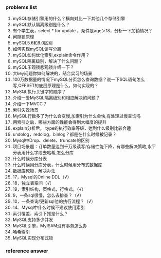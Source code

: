 ### problems list
1. mySQL存储引擎用的什么？横向对比一下其他几个存储引擎
2. mySQL默认隔离级别是什么？
3. 有个学生表，select * for update ，条件是age＞18，分析一下加锁情况？
4. 间隙锁原理
5. mySQL5.6和8.0区别
6. 如何实现mySQL读写分离
7. mySQL如何优化索引,explain命令作用？
8. mySQL隔离级别，解决了什么问题？
9. mySQL乐观锁悲观锁介绍一下？
10. 大key问题你如何解决的，结合实习的场景
11. 100万数据量的情况下mySQL分页怎么查询数据？说一下SQL语句怎么写,OFFSET的底层原理是什么，如何实现的？
12. MySQL执行关键字的顺序？
13. 介绍一爱MySQL隔离级别和相应解决的问题？
14. 介绍一下MVCC？
15. 索引失效场景
16. MySQL行数多了为什么会变慢,加索引为什么会快,有处理过慢查询吗
17. 用索引之后，哪些方面的性能会得到大幅度的提升
18. explain分析后， type的执行效率等级，达到什么级别比较合适
19. undolog，redolog，binlog？都是在什么时候被记录？
20. Mysql中Drop、delete、truncate的区别
21. 项目场景题：订单数量达到千万级读写/存储性能下降，有哪些解决策略,水平分表用什么字段去哈希,怎么分库
22. 什么时候分库分表
23. 什么时候用分库分表，什么时候用分布式数据库
24. 数据库死锁，解决办法
25. 17，Mysql的Online DDL（√）
26. 18，独立表空间（√）
27. 19，索引结构，页格式，行格式。（√）
28. 9，一条sql很慢，怎么去排查？（√）
29. 10，一条查询/更新sql他的执行流程？（√）
30. 14、Mysql中什么时候不建议使用索引
31. 索引覆盖，索引下推是什么？
32. MySQL支持多少并发
33. MySQL引擎，MyISAM没有事务怎么办
34. 哈希索引
35. MySQL实现分布式锁












### reference answer
